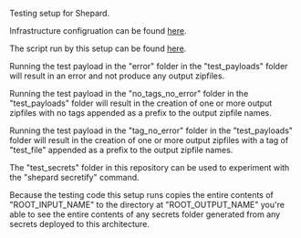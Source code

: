 Testing setup for Shepard.

Infrastructure configruation can be found [here](https://github.com/Jmevorach/Shepard-Setups/blob/main/testing-setup/infrastructure/cdk.json).

The script run by this setup can be found [here](https://github.com/Jmevorach/Shepard-Setups/blob/main/testing-setup/code/testing_code.py).

Running the test payload in the "error" folder in the "test_payloads" folder will result in an error and not produce any output zipfiles.

Running the test payload in the "no_tags_no_error" folder in the "test_payloads" folder will result in the creation of one or more output zipfiles with no tags appended as a prefix to the output zipfile names.

Running the test payload in the "tag_no_error" folder in the "test_payloads" folder will result in the creation of one or more output zipfiles with a tag of "test_file" appended as a prefix to the output zipfile names.

The "test_secrets" folder in this repository can be used to experiment with the "shepard secretify" command. 

Because the testing code this setup runs copies the entire contents of "ROOT_INPUT_NAME" to the directory at "ROOT_OUTPUT_NAME" you're able to see the entire contents of any secrets folder generated from any secrets deployed to this architecture. 
